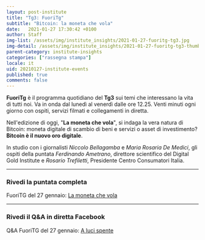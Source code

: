 ```yaml
---
layout: post-institute
title: "Tg3: FuoriTg"
subtitle: "Bitcoin: la moneta che vola" 
date:   2021-01-27 17:30:42 +0100
author: Staff
img-list: /assets/img/institute_insights/2021-01-27-fuoritg-tg3.jpg
img-detail: /assets/img/institute_insights/2021-01-27-fuoritg-tg3-thumb.jpg
parent-category: institute-insights
categories: ["rassegna stampa"]
locale: it
uid: 20210127-institute-events
published: true
comments: false
---
```


**FuoriTg** è il programma quotidiano del **Tg3** sui temi che interessano la vita di tutti noi. Va in onda dal lunedì al venerdì dalle ore 12.25. Venti minuti ogni giorno con ospiti, servizi filmati e collegamenti in diretta.

Nell'edizione di oggi, "**La moneta che vola**", si indaga la vera natura di Bitcoin: moneta digitale di scambio di beni e servizi o asset di investimento? **Bitcoin è il nuovo oro digitale**.

In studio con i giornalisti _Niccolo Bellagamba_ e _Maria Rosaria De Medici_, gli ospiti della puntata _Ferdinando Ametrano_, direttore scientifico del Digital Gold Institute e _Rosario Trefiletti_, Presidente Centro Consumatori Italia.

---

### Rivedi la puntata completa

FuoriTG del 27 gennaio: [La moneta che vola](http://www.tg3.rai.it/dl/RaiTV/programmi/media/ContentItem-7eecca60-044a-4e62-8999-b79316281dbc-tg3.html)

---

### Rivedi il Q&A in diretta Facebook

Q&A FuoriTG del 27 gennaio: [A luci spente](https://www.facebook.com/FuoriTgTg3/videos/232648301726345/)

